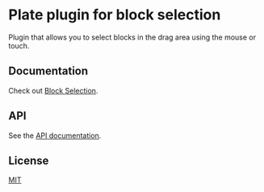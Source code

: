 # Plate plugin for block selection 

Plugin that allows you to select blocks in the drag area using the mouse or touch.

## Documentation

Check out
[Block Selection](https://plate.udecode.io/docs/plugins/block-selection).


## API

See the [API documentation](https://plate-api.udecode.io/globals.html). 

## License

[MIT](../../LICENSE)
